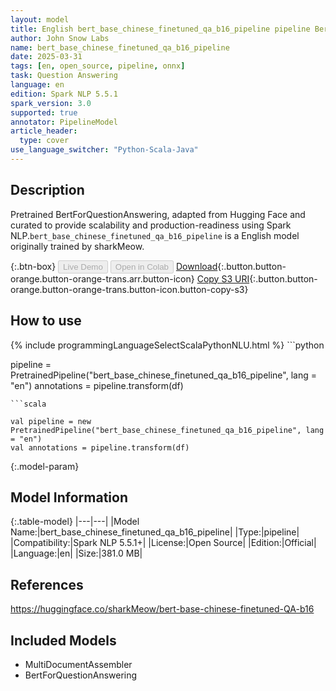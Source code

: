 ```yaml
---
layout: model
title: English bert_base_chinese_finetuned_qa_b16_pipeline pipeline BertForQuestionAnswering from sharkMeow
author: John Snow Labs
name: bert_base_chinese_finetuned_qa_b16_pipeline
date: 2025-03-31
tags: [en, open_source, pipeline, onnx]
task: Question Answering
language: en
edition: Spark NLP 5.5.1
spark_version: 3.0
supported: true
annotator: PipelineModel
article_header:
  type: cover
use_language_switcher: "Python-Scala-Java"
---
```


## Description

Pretrained BertForQuestionAnswering, adapted from Hugging Face and curated to provide scalability and production-readiness using Spark NLP.`bert_base_chinese_finetuned_qa_b16_pipeline` is a English model originally trained by sharkMeow.

{:.btn-box}
<button class="button button-orange" disabled>Live Demo</button>
<button class="button button-orange" disabled>Open in Colab</button>
[Download](https://s3.amazonaws.com/auxdata.johnsnowlabs.com/public/models/bert_base_chinese_finetuned_qa_b16_pipeline_en_5.5.1_3.0_1743458881198.zip){:.button.button-orange.button-orange-trans.arr.button-icon}
[Copy S3 URI](s3://auxdata.johnsnowlabs.com/public/models/bert_base_chinese_finetuned_qa_b16_pipeline_en_5.5.1_3.0_1743458881198.zip){:.button.button-orange.button-orange-trans.button-icon.button-copy-s3}

## How to use



<div class="tabs-box" markdown="1">
{% include programmingLanguageSelectScalaPythonNLU.html %}
```python

pipeline = PretrainedPipeline("bert_base_chinese_finetuned_qa_b16_pipeline", lang = "en")
annotations =  pipeline.transform(df)   

```
```scala

val pipeline = new PretrainedPipeline("bert_base_chinese_finetuned_qa_b16_pipeline", lang = "en")
val annotations = pipeline.transform(df)

```
</div>

{:.model-param}
## Model Information

{:.table-model}
|---|---|
|Model Name:|bert_base_chinese_finetuned_qa_b16_pipeline|
|Type:|pipeline|
|Compatibility:|Spark NLP 5.5.1+|
|License:|Open Source|
|Edition:|Official|
|Language:|en|
|Size:|381.0 MB|

## References

https://huggingface.co/sharkMeow/bert-base-chinese-finetuned-QA-b16

## Included Models

- MultiDocumentAssembler
- BertForQuestionAnswering